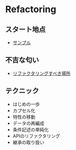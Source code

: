 # Refactoring
## スタート地点
- [サンプル](https://github.com/Kodak4400/Refactoring/tree/master/start)

## 不吉な匂い
- [リファクタリングすべき場所](https://github.com/Kodak4400/Refactoring/tree/master/check)

## テクニック
 - はじめの一歩
 - カプセル化
 - 特性の移動
 - データの再編成
 - 条件記述の単純化
 - APIのリファクタリング
 - 継承の取り扱い
